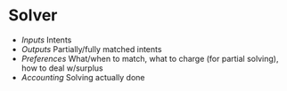 # Solver

- *Inputs*
    Intents
- *Outputs*
    Partially/fully matched intents
- *Preferences*
    What/when to match, what to charge (for partial solving), how to deal w/surplus
- *Accounting*
    Solving actually done